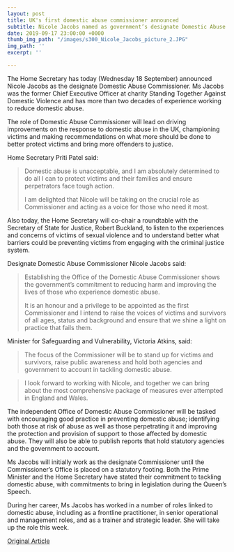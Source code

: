 ```yaml
---
layout: post
title: UK's first domestic abuse commissioner announced
subtitle: Nicole Jacobs named as government’s designate Domestic Abuse Commissioner
date: 2019-09-17 23:00:00 +0000
thumb_img_path: "/images/s300_Nicole_Jacobs_picture_2.JPG"
img_path: ''
excerpt: ''

---
```

The Home Secretary has today (Wednesday 18 September) announced Nicole Jacobs as the designate Domestic Abuse Commissioner. Ms Jacobs was the former Chief Executive Officer at charity Standing Together Against Domestic Violence and has more than two decades of experience working to reduce domestic abuse.

The role of Domestic Abuse Commissioner will lead on driving improvements on the response to domestic abuse in the UK, championing victims and making recommendations on what more should be done to better protect victims and bring more offenders to justice.

Home Secretary Priti Patel said:

> Domestic abuse is unacceptable, and I am absolutely determined to do all I can to protect victims and their families and ensure perpetrators face tough action.
>
> I am delighted that Nicole will be taking on the crucial role as Commissioner and acting as a voice for those who need it most.

Also today, the Home Secretary will co-chair a roundtable with the Secretary of State for Justice, Robert Buckland, to listen to the experiences and concerns of victims of sexual violence and to understand better what barriers could be preventing victims from engaging with the criminal justice system.

Designate Domestic Abuse Commissioner Nicole Jacobs said:

> Establishing the Office of the Domestic Abuse Commissioner shows the government’s commitment to reducing harm and improving the lives of those who experience domestic abuse.
>
> It is an honour and a privilege to be appointed as the first Commissioner and I intend to raise the voices of victims and survivors of all ages, status and background and ensure that we shine a light on practice that fails them.

Minister for Safeguarding and Vulnerability, Victoria Atkins, said:

> The focus of the Commissioner will be to stand up for victims and survivors, raise public awareness and hold both agencies and government to account in tackling domestic abuse.

> I look forward to working with Nicole, and together we can bring about the most comprehensive package of measures ever attempted in England and Wales.

The independent Office of Domestic Abuse Commissioner will be tasked with encouraging good practice in preventing domestic abuse; identifying both those at risk of abuse as well as those perpetrating it and improving the protection and provision of support to those affected by domestic abuse. They will also be able to publish reports that hold statutory agencies and the government to account.

Ms Jacobs will initially work as the designate Commissioner until the Commissioner’s Office is placed on a statutory footing. Both the Prime Minister and the Home Secretary have stated their commitment to tackling domestic abuse, with commitments to bring in legislation during the Queen’s Speech.

During her career, Ms Jacobs has worked in a number of roles linked to domestic abuse, including as a frontline practitioner, in senior operational and management roles, and as a trainer and strategic leader. She will take up the role this week.

[Original Article](https://www.gov.uk/government/news/uks-first-domestic-abuse-commissioner-announced-as-government-pledges-to-tackle-crime)